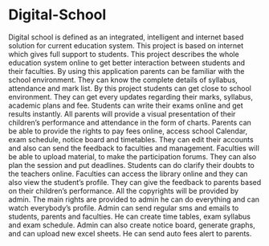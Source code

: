 # Digital-School
Digital school is defined as an integrated, intelligent and internet based solution for current education system. This project is based on internet which gives full support to students. This project describes the whole education system online to get better interaction between students and their faculties. By using this application parents can be familiar with the school environment. They can know the complete details of syllabus, attendance and mark list. By this project students can get close to school environment. They can get every updates regarding their marks, syllabus, academic plans and fee. Students can write their exams online and get results instantly. All parents will provide a visual presentation of their children’s performance and attendance in the form of charts. Parents can be able to provide the rights to pay fees online, access school Calendar, exam schedule, notice board and timetables. They can edit their accounts and also can send the feedback to faculties and management. Faculties will be able to upload material, to make the participation forums. They can also plan the session and put deadlines. Students can do clarify their doubts to the teachers online. Faculties can access the library online and they can also view the student’s profile. They can give the feedback to parents based on their children’s performance. All the copyrights will be provided by admin. The main rights are provided to admin he can do everything and can watch everybody’s profile. Admin can send regular sms and emails to students, parents and faculties. He can create time tables, exam syllabus and exam schedule. Admin can also create notice board, generate graphs, and can upload new excel sheets. He can send auto fees alert to parents.
